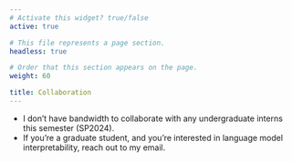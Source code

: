 ```yaml
---
# Activate this widget? true/false
active: true

# This file represents a page section.
headless: true

# Order that this section appears on the page.
weight: 60

title: Collaboration
---
```


-   I don’t have bandwidth to collaborate with any undergraduate interns this semester (SP2024). 
-   If you’re a graduate student, and you’re interested in language model interpretability, reach out to my email.
